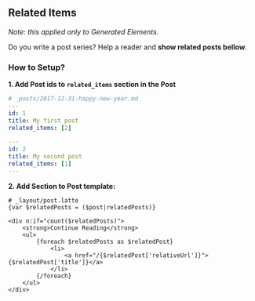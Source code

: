 ## Related Items

*Note: this applied only to Generated Elements.*

Do you write a post series? Help a reader and **show related posts bellow**.


### How to Setup?

**1. Add Post ids to `related_items` section in the Post**

```yaml
# _posts/2017-12-31-happy-new-year.md
---
id: 1
title: My first post
related_items: [2]
```


```yaml
---
id: 2
title: My second post
related_items: [1]
---
```

**2. Add Section to Post template:**

```twig
# _layout/post.latte
{var $relatedPosts = ($post|relatedPosts)}

<div n:if="count($relatedPosts)">
    <strong>Continue Reading</strong>
    <ul>
        {foreach $relatedPosts as $relatedPost}
            <li>
                <a href="/{$relatedPost['relativeUrl']}">{$relatedPost['title']}</a>
            </li>
        {/foreach}
    </ul>
</div>
```
